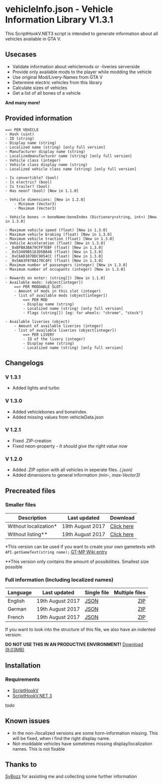 # vehicleInfo.json - Vehicle Information Library V1.3.1
This ScriptHookV.NET3 script is intended to generate information about all vehicles available in GTA V. 

## Usecases
* Validate information about vehiclemods or -liveries serverside
* Provide only available mods to the player while modding the vehicle
* Use original Mod/Livery-Names from GTA V
* Determine electric vehicles from this library
* Calculate sizes of vehicles
* Get a list of all bones of a vehicle

**And many more!**

## Provided information
```
==> PER VEHICLE
- Hash (uint)
- ID (string)
- Display name (string)
- Localized name (string) [only full version]
- Manufacturer display name (string) 
- Localizedmanufacturer name (string) [only full version]
​- Vehicle class (integer)
​- Vehicle class display name (string)
​- Localized vehicle class name (string) [only full version]
​
- Is convertible? (bool)
- Is electric? (bool)
​- Is trailer? (bool)​
​- Has neon? (bool) [New in 1.1.0]​

- Vehicle dimensions: [New in 1.2.0]
    - Minimum (Vector3) 
    - Maximum (Vector3)
    
- Vehicle bones -> boneName:boneIndex (Dictionary<string, int>) [New in 1.3.0]

- Maximum vehicle speed (float) [New in 1.3.0]
- Maximum vehicle braking (float) [New in 1.3.0]
- Maximum vehicle traction (float) [New in 1.3.0]
- Vehicle Acceleration (float) [New in 1.3.0]
- _0xBFBA3BA79CFF7EBF (float) [New in 1.3.0]
- _0x53409B5163D5B846 (float) [New in 1.3.0]
- _0xC6AD107DDC9054CC (float) [New in 1.3.0]
- _0x5AA3F878A178C4FC (float) [New in 1.3.0]
- Maximum number of passengers (integer) [New in 1.3.0]
- Maximum number of occupants (integer) [New in 1.3.0]
    ​
​- Rewards on enter: (string[]) [New in 1.1.0]
​- Available mods: (object[integer]​​)
​    ==> PER MODDABLE SLOT:
​    - Amount of mods in this slot (integer)
​    - list of available mods (object[integer])
​        ==> PER MOD
​        - Display name (string)
​        - Localized name (string) [only full version]
​        - Flags (string[]) [eg: for wheels: "chrome", "stock"]
​
​- Available liveries (object)
​    - Amount of available liveries (integer)
​    - list of available liveries (object[integer])
​        ==> PER LIVERY
​        - ID of the livery (integer)
​        - Display name (string)
​        - Localized name (string) [only full version]
```

## Changelogs
### V 1.3.1
* Added lights and turbo

### V 1.3.0
* Added vehiclebones and boneindex.
* Added missing values from vehicleData.json

### V 1.2.1
* Fixed .ZIP-creation
* Fixed neon-property - *It should give the right value now*

### V 1.2.0
* Added .ZIP option with all vehicles in seperate files. *(<intHash>.json)*
* Added dimensions to general information *(min-, max-Vector3)*

## Precreated files
### Smaller files

Description | Last updated | Download
--- | --- | ---
Without localization* | 19th August 2017 | [Click here](https://github.com/Micky5991/GT-MP-vehicleInfo/releases/download/V1.3.1/vehicleInfo.noloc.json)
Without listing** | 19th August 2017 | [Click here](https://github.com/Micky5991/GT-MP-vehicleInfo/releases/download/V1.3.1/vehicleInfo.nolist.json)

*This version can be used if you want to create your own gametexts with `API.getGameText(string name);` [GT-MP Wiki entry](https://wiki.gt-mp.net/index.php?title=GetGameText)

**This version only contains the amount of possibilities. Smallest size possible

### Full information (Including localized names)

Language | Last updated | Single file | Multiple files
--- | --- | --- | ---:
English | 19th August 2017 | [JSON](https://github.com/Micky5991/GT-MP-vehicleInfo/releases/download/V1.3.1/vehicleInfo-en.full.json) | [ZIP](https://github.com/Micky5991/GT-MP-vehicleInfo/releases/download/V1.3.1/vehicleInfo-en.zip)
German | 19th August 2017 | [JSON](https://github.com/Micky5991/GT-MP-vehicleInfo/releases/download/V1.3.1/vehicleInfo-de.full.json) | [ZIP](https://github.com/Micky5991/GT-MP-vehicleInfo/releases/download/V1.3.1/vehicleInfo-de.zip)
French | 19th August 2017 | [JSON](https://github.com/Micky5991/GT-MP-vehicleInfo/releases/download/V1.3.1/vehicleInfo-fr.full.json) | [ZIP](https://github.com/Micky5991/GT-MP-vehicleInfo/releases/download/V1.3.1/vehicleInfo-fr.zip)

If you want to look into the structure of this file, we also have an indented version:

**DO NOT USE THIS IN AN PRODUCTIVE ENVIRONMENT!**
[Download (9.03MB)](https://github.com/Micky5991/GT-MP-vehicleInfo/releases/download/V1.3.1/vehicleInfo.ind.json)

## Installation
### Requirements
- [ScriptHookV](http://www.dev-c.com/gtav/scripthookv/)
- [ScriptHookV.NET 3](https://github.com/crosire/scripthookvdotnet)

_todo_

## Known issues
* In the non-/localized versions are some horn-information missing. This will be fixed, when i find the right display name.
* Not-moddable vehicles have sometimes missing display/localization names. This is not fixable

## Thanks to
[SyBozz](https://gt-mp.net/user/2198-sybozz/) for assisting me and collecting some further information

